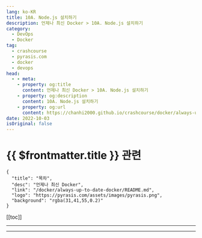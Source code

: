 ```yaml
---
lang: ko-KR
title: 10A. Node.js 설치하기
description: 언제나 최신 Docker > 10A. Node.js 설치하기
category: 
  - DevOps
  - Docker
tag: 
  - crashcourse
  - pyrasis.com
  - docker
  - devops
head:
  - - meta:
    - property: og:title
      content: 언제나 최신 Docker > 10A. Node.js 설치하기
    - property: og:description
      content: 10A. Node.js 설치하기
    - property: og:url
      content: https://chanhi2000.github.io/crashcourse/docker/always-up-to-date-docker/10A.html
date: 2022-10-03
isOriginal: false
---
```


# {{ $frontmatter.title }} 관련

```component VPCard
{
  "title": "목차",
  "desc": "언제나 최신 Docker",
  "link": "/docker/always-up-to-date-docker/README.md",
  "logo": "https://pyrasis.com/assets/images/pyrasis.png",
  "background": "rgba(31,41,55,0.2)"
}
```

[[toc]]

---

<SiteInfo
  name="10장 - 1. Node.js 설치하기"
  desc="언제나 최신 Docker"
  url="https://pyrasis.com/jHLsAlwaysUpToDateDocker/Unit10/01"
  logo="https://pyrasis.com/assets/images/pyrasis.png"
  preview="https://pyrasis.com/assets/images/jHLsAlwaysUpToDateDocker/Unit10/1.png"/>

<!-- TODO: 작성 -->

---

<TagLinks />